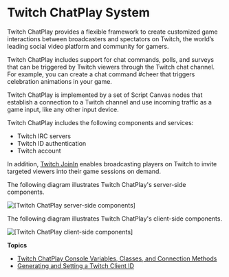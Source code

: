# Twitch ChatPlay System<a name="chatplay-intro"></a>

Twitch ChatPlay provides a flexible framework to create customized game interactions between broadcasters and spectators on Twitch, the world’s leading social video platform and community for gamers\.

Twitch ChatPlay includes support for chat commands, polls, and surveys that can be triggered by Twitch viewers through the Twitch chat channel\. For example, you can create a chat command \#cheer that triggers celebration animations in your game\.

Twitch ChatPlay is implemented by a set of Script Canvas nodes that establish a connection to a Twitch channel and use incoming traffic as a game input, like any other input device\.

Twitch ChatPlay includes the following components and services:
+ Twitch IRC servers
+ Twitch ID authentication
+ Twitch account

In addition, [Twitch JoinIn](chatplay-joinin.md) enables broadcasting players on Twitch to invite targeted viewers into their game sessions on demand\.

The following diagram illustrates Twitch ChatPlay's server\-side components\.

![\[Twitch ChatPlay server-side components\]](http://docs.aws.amazon.com/lumberyard/latest/userguide/images/chatplay-server.png)

The following diagram illustrates Twitch ChatPlay's client\-side components\.

![\[Twitch ChatPlay client-side components\]](http://docs.aws.amazon.com/lumberyard/latest/userguide/images/chatplay-client.png)

**Topics**
+ [Twitch ChatPlay Console Variables, Classes, and Connection Methods](chatplay-console-variables.md)
+ [Generating and Setting a Twitch Client ID](chatplay-generate-twitch-client-id.md)